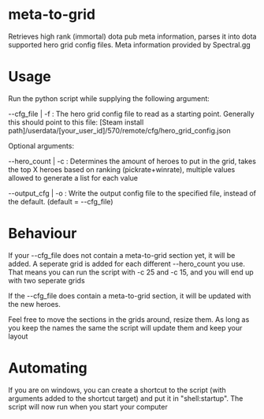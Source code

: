 # meta-to-grid

Retrieves high rank (immortal) dota pub meta information, parses it into dota supported hero grid config files.
Meta information provided by Spectral.gg

# Usage 
Run the python script while supplying the following argument:

  --cfg_file | -f : The hero grid config file to read as a starting point. Generally this should point to this file: [Steam install path]/userdata/[your_user_id]/570/remote/cfg/hero_grid_config.json
  
Optional arguments:

  --hero_count | -c : Determines the amount of heroes to put in the grid, takes the top X heroes based on ranking (pickrate+winrate), multiple values allowed to generate a list for each value
  
  --output_cfg | -o : Write the output config file to the specified file, instead of the default. (default = --cfg_file)
  
# Behaviour
If your --cfg_file does not contain a meta-to-grid section yet, it will be added. A seperate grid is added for each different --hero_count you use.
That means you can run the script with -c 25 and -c 15, and you will end up with two seperate grids

If the --cfg_file does contain a meta-to-grid section, it will be updated with the new heroes.

Feel free to move the sections in the grids around, resize them. As long as you keep the names the same the script will update them and keep your layout

# Automating
If you are on windows, you can create a shortcut to the script (with arguments added to the shortcut target) and put it in "shell:startup". 
The script will now run when you start your computer
